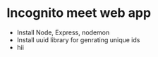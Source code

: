 # Incognito meet web app
- Install Node, Express, nodemon
- Install uuid library for genrating unique ids 
- hii